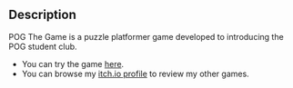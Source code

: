 ## Description
POG The Game is a puzzle platformer game developed to introducing the POG student club.

* You can try the game [here](https://hydofbl.itch.io/pog-the-game).
* You can browse my [itch.io profile](https://hydofbl.itch.io) to review my other games.
